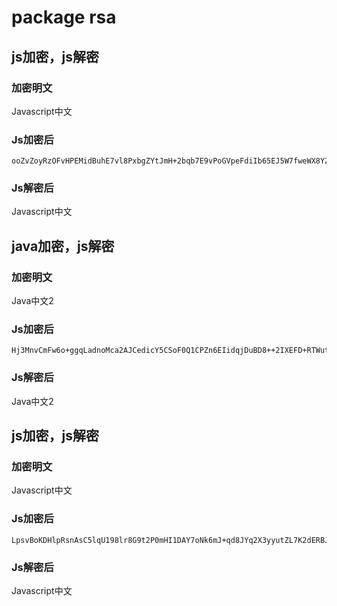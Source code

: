 # package rsa

## js加密，js解密

>
### 加密明文
Javascript中文
### Js加密后
```
ooZvZoyRzOFvHPEMidBuhE7vl8PxbgZYtJmH+2bqb7E9vPoGVpeFdiIb65EJ5W7fweWX8YZ4775B64/wg68s3FlowG2utpFRpu+tiulMKeeF2fYnr28IvzIJcn7nJJ9tO9T+8fAYIRL2JRNnjGi6orZkETPkiugsXAm/ac6bpPQ=
```
### Js解密后
Javascript中文

## java加密，js解密

>
### 加密明文
Java中文2
### Js加密后
```
Hj3MnvCmFw6o+ggqLadnoMca2AJCedicY5CSoF0Q1CPZn6EIidqjDuBD8++2IXEFD+RTWutvhiSSce8Ot09n7JifwWFc3g5hcorHDM/e9MsC0PMxG32AMyZnqMxX+1T0xXnlHI8lr+0q4rNtGZ1f0uaE/ZO3MDzqClmamQO5I/0=
```
### Js解密后
Java中文2

## js加密，js解密

>
### 加密明文
Javascript中文
### Js加密后
```
LpsvBoKDHlpRsnAsC5lqU198lr8G9t2P0mHI1DAY7oNk6mJ+qd8JYq2X3yyutZL7K2dERBJSATqmYaRgnQgWVlMjlOi+j/Ob5kcaqrPVXLFJpgtqLYgJ2Qq7ecw3LrPTAoHNqsReZ7ZzYkWeMkqQzaPuAAT9UmJI1KG7iyOBNFY=
```
### Js解密后
Javascript中文
